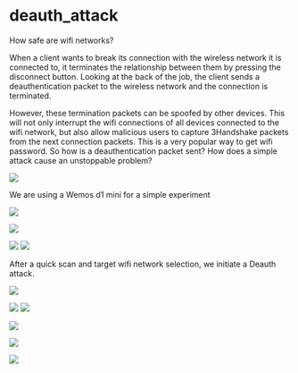 # deauth_attack
How safe are wifi networks?

When a client wants to break its connection with the wireless network it is connected to, it terminates the relationship between them by pressing the disconnect button. Looking at the back of the job, the client sends a deauthentication packet to the wireless network and the connection is terminated.

However, these termination packets can be spoofed by other devices. This will not only interrupt the wifi connections of all devices connected to the wifi network, but also allow malicious users to capture 3Handshake packets from the next connection packets. This is a very popular way to get wifi password. So how is a deauthentication packet sent? How does a simple attack cause an unstoppable problem?

<img class="fit-picture"
     src="/pics/eviltwin2-1024x626%20-%20Kopya.png">
     
     
We are using a Wemos d1 mini for a simple experiment


<img class="fit-picture"
     src="/pics/WhatsApp%20Image%202023-01-05%20at%2015.46.25%20-%20Kopya.jpeg">
     

     
 <img class="fit-picture"
     src="/pics/WhatsApp%20Image%202023-01-05%20at%2022.33.03%20(1).jpeg">
 
 <img class="fit-picture"
     src="/pics/WhatsApp%20Image%202023-01-05%20at%2022.33.03%20(2).jpeg">
 <img class="fit-picture"
     src="/pics/WhatsApp%20Image%202023-01-05%20at%2022.33.03.jpeg">
 
 After a quick scan and target wifi network selection, we initiate a Deauth attack.
 
 
 <img class="fit-picture"
     src="/pics/atak2%20-%20Kopya.png">
 
 <img class="fit-picture"
     src="/pics/deauth-1024x337%20-%20Kopya.png">
 <img class="fit-picture"
     src="/pics/deauthattack%20-%20Kopya.png">
     
  <img class="fit-picture"
     src="/pics/dis%20-%20Kopya.png">
     
  <img class="fit-picture"
     src="/pics/eviltwin2-1024x626%20-%20Kopya.png">
  
     
    
<img class="fit-picture"
     src="/pics/1_eXBh6RIhggabcQU0d0L9qA%20-%20Kopya.jpg">
